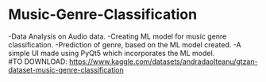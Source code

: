 # Music-Genre-Classification
-Data Analysis on Audio data. 
-Creating ML model for music genre classification. 
-Prediction of genre, based on the ML model created. 
-A simple UI made using PyQt5 which incorporates the ML model.  
#TO DOWNLOAD: https://www.kaggle.com/datasets/andradaolteanu/gtzan-dataset-music-genre-classification
